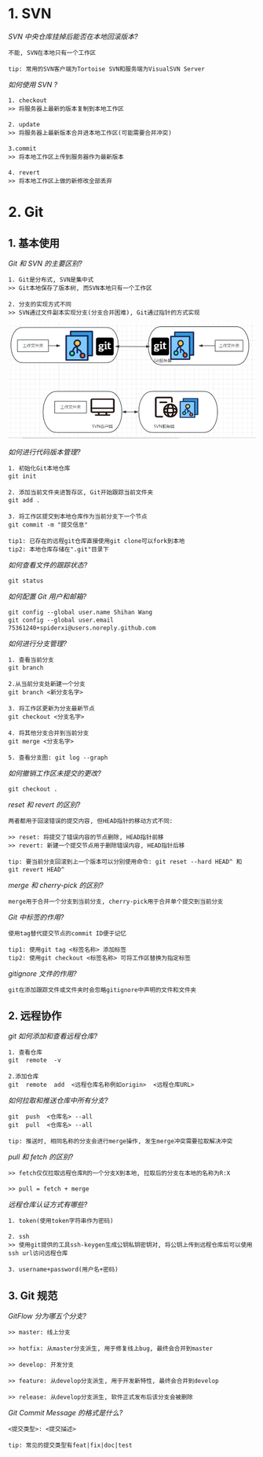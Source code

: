 # 1. SVN

_SVN 中央仓库挂掉后能否在本地回滚版本?_

```
不能, SVN在本地只有一个工作区

tip: 常用的SVN客户端为Tortoise SVN和服务端为VisualSVN Server
```

_如何使用 SVN ?_

```
1. checkout
>> 将服务器上最新的版本复制到本地工作区

2. update
>> 将服务器上最新版本合并进本地工作区(可能需要合并冲突)

3.commit
>> 将本地工作区上传到服务器作为最新版本

4. revert
>> 将本地工作区上做的新修改全部丢弃
```

# 2. Git

## 1. 基本使用

_Git 和 SVN 的主要区别?_

```
1. Git是分布式, SVN是集中式
>> Git本地保存了版本树, 而SVN本地只有一个工作区

2. 分支的实现方式不同
>> SVN通过文件副本实现分支(分支合并困难), Git通过指针的方式实现
```

![1708176110447](image/version-control/1708176110447.png)

_如何进行代码版本管理?_

```
1. 初始化Git本地仓库
git init

2. 添加当前文件夹进暂存区, Git开始跟踪当前文件夹
git add .

3. 将工作区提交到本地仓库作为当前分支下一个节点
git commit -m "提交信息"

tip1: 已存在的远程git仓库直接使用git clone可以fork到本地
tip2: 本地仓库存储在".git"目录下
```

_如何查看文件的跟踪状态?_

```
git status
```

_如何配置 Git 用户和邮箱?_

```
git config --global user.name Shihan Wang
git config --global user.email 75361240+spiderxi@users.noreply.github.com
```

_如何进行分支管理?_

```
1. 查看当前分支
git branch

2.从当前分支处新建一个分支
git branch <新分支名字>

3. 将工作区更新为分支最新节点
git checkout <分支名字>

4. 将其他分支合并到当前分支
git merge <分支名字>

5. 查看分支图: git log --graph
```

_如何撤销工作区未提交的更改?_

```
git checkout .
```

_reset 和 revert 的区别?_

```
两者都用于回滚错误的提交内容, 但HEAD指针的移动方式不同:

>> reset: 将提交了错误内容的节点删除, HEAD指针前移
>> revert: 新建一个提交节点用于删除错误内容, HEAD指针后移

tip: 要当前分支回滚到上一个版本可以分别使用命令: git reset --hard HEAD^ 和 git revert HEAD^
```

_merge 和 cherry-pick 的区别?_

```
merge用于合并一个分支到当前分支, cherry-pick用于合并单个提交到当前分支
```

_Git 中标签的作用?_

```
使用tag替代提交节点的commit ID便于记忆

tip1: 使用git tag <标签名称> 添加标签
tip2: 使用git checkout <标签名称> 可将工作区替换为指定标签
```

_gitignore 文件的作用?_

```
git在添加跟踪文件或文件夹时会忽略gitignore中声明的文件和文件夹
```

## 2. 远程协作

_git 如何添加和查看远程仓库?_

```
1. 查看仓库
git  remote  -v

2.添加仓库
git  remote  add  <远程仓库名称例如origin>  <远程仓库URL>
```

_如何拉取和推送仓库中所有分支?_

```
git  push  <仓库名> --all
git  pull  <仓库名> --all

tip: 推送时, 相同名称的分支会进行merge操作, 发生merge冲突需要拉取解决冲突
```

_pull 和 fetch 的区别?_

```
>> fetch仅仅拉取远程仓库R的一个分支X到本地, 拉取后的分支在本地的名称为R:X

>> pull = fetch + merge
```

_远程仓库认证方式有哪些?_

```
1. token(使用token字符串作为密码)

2. ssh
>> 使用git提供的工具ssh-keygen生成公钥私钥密钥对, 将公钥上传到远程仓库后可以使用ssh url访问远程仓库

3. username+password(用户名+密码)
```

## 3. Git 规范

_GitFlow 分为哪五个分支?_

```
>> master: 线上分支

>> hotfix: 从master分支派生, 用于修复线上bug, 最终会合并到master

>> develop: 开发分支

>> feature: 从develop分支派生, 用于开发新特性, 最终会合并到develop

>> release: 从develop分支派生, 软件正式发布后该分支会被删除
```

_Git Commit Message 的格式是什么?_

```
<提交类型>: <提交描述>

tip: 常见的提交类型有feat|fix|doc|test
```
